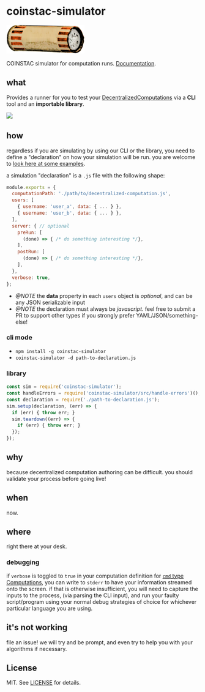 # coinstac-simulator

<img src="https://raw.githubusercontent.com/MRN-Code/coinstac/master/img/coinstac.png" height="75px">

COINSTAC simulator for computation runs. [Documentation](http://mrn-code.github.io/coinstac/).

## what

Provides a runner for you to test your [DecentralizedComputations](http://mrn-code.github.io/coinstac/coinstac-common/DecentralizedComputation.html) via a **CLI** tool and an **importable library**.

<img src="https://raw.githubusercontent.com/MRN-Code/coinstac/master/packages/coinstac-simulator/media/demo-capture.gif" />

## how

regardless if you are simulating by using our CLI or the library, you need to define a "declaration" on how your simulation will be run.  you are welcome to [look here at some examples](https://github.com/MRN-Code/coinstac/blob/master/packages/coinstac-decentralized-algorithm-integration/test/declarations/).

a simulation "declaration" is a `.js` file with the following shape:

```js
module.exports = {
  computationPath: './path/to/decentralized-computation.js',
  users: [
    { username: 'user_a', data: { ... } },
    { username: 'user_b', data: { ... } },
  ],
  server: { // optional
    preRun: [
      (done) => { /* do something interesting */},
    ],
    postRun: [
      (done) => { /* do something interesting */},
    ],
  },
  verbose: true,
};
```
 - _@NOTE_ the **data** property in each `users` object is _optional_, and can be any JSON serializable input
 - _@NOTE_ the declaration must always be _javascript_.  feel free to submit a PR to support other types if you strongly prefer YAML/JSON/something-else!

### cli mode

- `npm install -g coinstac-simulator`
- `coinstac-simulator -d path-to-declaration.js`

### library

```js
const sim = require('coinstac-simulator');
const handleErrors = require('coinstac-simulator/src/handle-errors')();
const declaration = require('./path-to-declaration.js');
sim.setup(declaration, (err) => {
  if (err) { throw err; }
  sim.teardown((err) => {
    if (err) { throw err; }
  });
});
```

## why

because decentralized computation authoring can be difficult.  you should validate your process before going live!

## when

now.

## where

right there at your desk.

### debugging

if `verbose` is toggled to `true` in your computation definition for [`cmd` type Computations](http://mrn-code.github.io/coinstac/coinstac-common/CommandComputation.html), you can write to `stderr` to have your information streamed onto the screen.  if that is otherwise insufficient, you will need to capture the inputs to the process, (via parsing the CLI input), and run your faulty script/program using your normal debug strategies of choice for whichever particular language you are using.

## it's not working

file an issue!  we will try and be prompt, and even try to help you with your algorithms if necessary.

## License

MIT. See [LICENSE](./LICENSE) for details.
